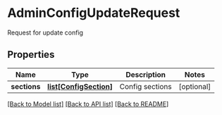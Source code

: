 # AdminConfigUpdateRequest

Request for update config
## Properties
Name | Type | Description | Notes
------------ | ------------- | ------------- | -------------
**sections** | [**list[ConfigSection]**](ConfigSection.md) | Config sections | [optional] 

[[Back to Model list]](../README.md#documentation-for-models) [[Back to API list]](../README.md#documentation-for-api-endpoints) [[Back to README]](../README.md)


